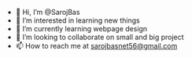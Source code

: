 - 👋 Hi, I’m @SarojBas
- 👀 I’m interested in learning new things
- 🌱 I’m currently learning webpage design
- 💞️ I’m looking to collaborate on small and big project
- 📫 How to reach me at sarojbasnet56@gmail.com

<!---
SarojBas/SarojBas is a ✨ special ✨ repository because its `README.md` (this file) appears on your GitHub profile.
You can click the Preview link to take a look at your changes.
--->

